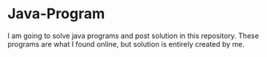 # Java-Program
I am going to solve java programs and post solution in this repository.
These programs are what I found online, but solution is entirely created by me.
